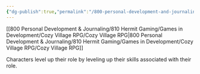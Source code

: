 ```yaml
---
{"dg-publish":true,"permalink":"/800-personal-development-and-journaling/810-hermit-gaming/games-in-development/cozy-village-rpg/character-leveling/"}
---
```



[[800 Personal Development & Journaling/810 Hermit Gaming/Games in Development/Cozy Village RPG/Cozy Village RPG\|800 Personal Development & Journaling/810 Hermit Gaming/Games in Development/Cozy Village RPG/Cozy Village RPG]]

Characters level up their role by leveling up their skills associated with their role.